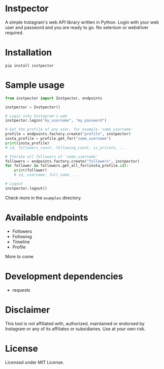 # Instpector

A simple Instagram's web API library written in Python. Login with your web user and password and you are ready to go. No selenium or webdriver required.

# Installation

```
pip install instpector
```

# Sample usage

```python
from instpector import Instpector, endpoints

instpector = Instpector()

# Login into Instagram's web
instpector.login("my_username", "my_password")

# Get the profile of any user, for example 'some_username'
profile = endpoints.factory.create("profile", instpector)
insta_profile = profile.get_for("some_username")
print(insta_profile)
# id, followers_count, following_count, is_private, ... 

# Iterate all followers of 'some_username'
followers = endpoints.factory.create("followers", instpector)
for follower in followers.get_all_for(insta_profile.id):
    print(follower)
    # id, username, full_name, ...

# Logout
instpector.logout()
```

Check more in the `examples` directory.

# Available endpoints

- Followers   
- Following   
- Timeline   
- Profile   

More to come

# Development dependencies

- requests

# Disclaimer

This tool is not affiliated with, authorized, maintained or endorsed by Instagram or any of its affiliates or subsidiaries. Use at your own risk.

# License

Licensed under MIT License.